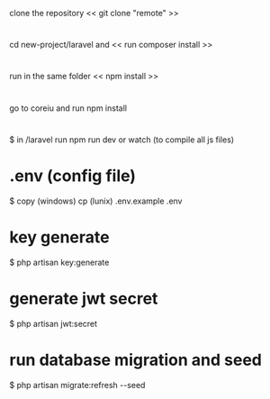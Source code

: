 clone the repository << git clone "remote" >> 
#
cd new-project/laravel and << run composer install >> 
#
run in the same folder << npm install >>
#
go to coreiu and run npm install 
#
$ in /laravel run npm run dev or watch (to compile all js files)
# .env (config file)
$ copy (windows) cp (lunix) .env.example .env 
# key generate 
$ php artisan key:generate
# generate jwt secret
$ php artisan jwt:secret

# run database migration and seed
$ php artisan migrate:refresh --seed

